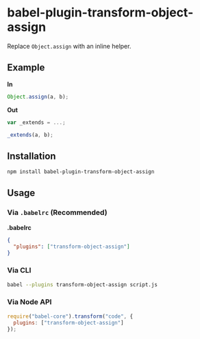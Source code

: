 # babel-plugin-transform-object-assign

Replace `Object.assign` with an inline helper.

## Example

**In**

```javascript
Object.assign(a, b);
```

**Out**

```javascript
var _extends = ...;

_extends(a, b);
```

## Installation

```sh
npm install babel-plugin-transform-object-assign
```

## Usage

### Via `.babelrc` (Recommended)

**.babelrc**

```json
{
  "plugins": ["transform-object-assign"]
}
```

### Via CLI

```sh
babel --plugins transform-object-assign script.js
```

### Via Node API

```javascript
require("babel-core").transform("code", {
  plugins: ["transform-object-assign"]
});
```
